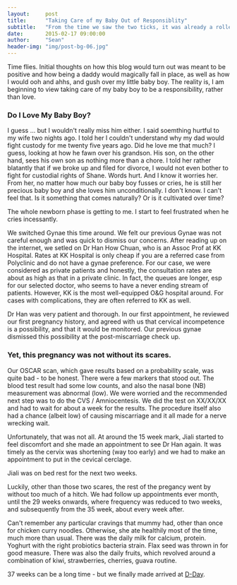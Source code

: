 ```yaml
---
layout:     post
title:      "Taking Care of my Baby Out of Responsiblity"
subtitle:   "From the time we saw the two ticks, it was already a rollercoaster."
date:       2015-02-17 09:00:00
author:     "Sean"
header-img: "img/post-bg-06.jpg"
---
```


Time flies. Initial thoughts on how this blog would turn out was meant to be positive and how being a daddy would magically fall in place, as well as how I would ooh and ahhs, and gush over my little baby boy. The reality is, I am beginning to view taking care of my baby boy to be a responsibility, rather than love.

### Do I Love My Baby Boy?

I guess ... but I wouldn't really miss him either. I said soemthing hurtful to my wife two nights ago. I told her I couldn't understand why my dad would fight custody for me twenty five years ago. Did he love me that much? I guess, looking at how he fawn over his grandson. His son, on the other hand, sees his own son as nothing more than a chore. I told her rather blatantly that if we broke up and filed for divorce, I would not even bother to fight for custodial rights of Shane. Words hurt. And I know it worries her. From her, no matter how much our baby boy fusses or cries, he is still her precious baby boy and she loves him unconditionally. I don't know. I can't feel that. Is it something that comes naturally? Or is it cultivated over time?

The whole newborn phase is getting to me. I start to feel frustrated when he cries incessantly. 

We switched Gynae this time around. We felt our previous Gynae was not careful enough and was quick to dismiss our concerns. After reading up on the internet, we setled on Dr Han How Chuan, who is an Assoc Prof at KK Hospital. Rates at KK Hospital is only cheap if you are a referred case from Polyclinic and do not have a gynae preference. For our case, we were considered as private patients and honestly, the consultation rates are about as high as that in a private clinic. In fact, the queues are longer, esp for our selected doctor, who seems to have a never ending stream of patients. However, KK is the most well-equipped O&G hospital around. For cases with complications, they are often referred to KK as well.

Dr Han was very patient and thorough. In our first appointment, he reviewed our first pregnancy history, and agreed with us that cervical incompetence is a possibility, and that it would be monitored. Our previous gynae dismissed this possibility at the post-miscarriage check up.

### Yet, this pregnancy was not without its scares.

Our OSCAR scan, which gave results based on a probability scale, was quite bad - to be honest. There were a few markers that stood out. The blood test result had some low counts, and also the nasal bone (NB) measurement was abnormal (low). We were worried and the recommended next step was to do the CVS / Amniocentesis. We did the test on XX/XX/XX and had to wait for about a week for the results. The procedure itself also had a chance (albeit low) of causing miscarriage and it all made for a nerve wrecking wait.

Unfortunately, that was not all. At around the 15 week mark, Jiali started to feel discomfort and she made an appointment to see Dr Han again. It was timely as the cervix was shortening (way too early) and we had to make an appointment to put in the cevical cerclage.

Jiali was on bed rest for the next two weeks.

Luckily, other than those two scares, the rest of the pregancy went by without too much of a hitch. We had follow up appointments ever month, until the 29 weeks onwards, where frequency was reduced to two weeks, and subsequently from the 35 week, about every week after.

Can't remember any particular cravings that mummy had, other than once for chicken curry noodles. Otherwise, she ate healthily most of the time, much more than usual. There was the daily milk for calcium, protein. Yoghurt with the right probiotics bacteria strain. Flax seed was thrown in for good measure. There was also the daily fruits, which revolved around a combination of kiwi, strawberries, cherries, guava routine.

37 weeks can be a long time - but we finally made arrived at [D-Day](/2015/02/17/the-9-months/).
